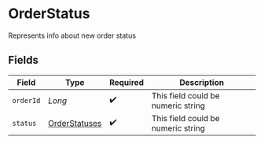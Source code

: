 # OrderStatus

Represents info about new order status


## Fields

| Field                                                 | Type                                                  | Required                                              | Description                                           |
| ----------------------------------------------------- | ----------------------------------------------------- | ----------------------------------------------------- | ----------------------------------------------------- |
| `orderId`                                             | *Long*                                                | :heavy_check_mark:                                    | This field could be numeric string                    |
| `status`                                              | [OrderStatuses](../../models/shared/OrderStatuses.md) | :heavy_check_mark:                                    | This field could be numeric string                    |